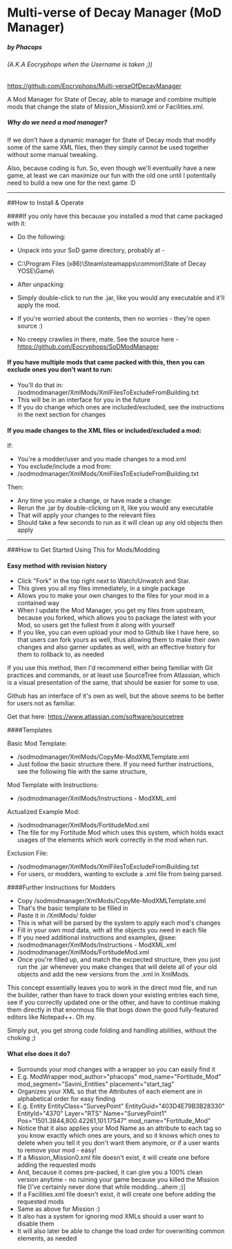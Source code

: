 # Multi-verse of Decay Manager (MoD Manager)
##### by Phacops 
###### (A.K.A Eocryphops when the Username is taken ;))

https://github.com/Eocryphops/Multi-verseOfDecayManager

A Mod Manager for State of Decay, able to manage and combine multiple mods that change the state of Mission_Mission0.xml or Facilities.xml.

##### Why do we need a mod manager?
If we don't have a dynamic manager for State of Decay mods that modify some of the same XML files, then they simply cannot be used together without some manual tweaking.

Also, because coding is fun. So, even though we'll eventually have a new game, at least we can maximize our fun with the old one until I potentially need to build a new one for the next game :D

----


##How to Install & Operate


####If you only have this because you installed a mod that came packaged with it:
	
* Do the following:
 * Unpack into your SoD game directory, probably at -
 * C:\Program Files (x86)\Steam\steamapps\common\State of Decay YOSE\Game\

* After unpacking:
 * Simply double-click to run the .jar, like you would any executable and it'll apply the mod.
 * If you're worried about the contents, then no worries - they're open source :)
 * No creepy crawlies in there, mate. See the source here - https://github.com/Eocryphops/SoDModManager


#### If you have multiple mods that came packed with this, then you can exclude ones you don't want to run:

 * You'll do that in: /sodmodmanager/XmlMods/XmlFilesToExcludeFromBuilding.txt
 * This will be in an interface for you in the future
 * If you do change which ones are included/excluded, see the instructions in the next section for changes


#### If you made changes to the XML files or included/excluded a mod:

If: 
* You're a modder/user and you made changes to a mod.xml
* You exclude/include a mod from:
 * /sodmodmanager/XmlMods/XmlFilesToExcludeFromBuilding.txt

Then:
* Any time you make a change, or have made a change:
 * Rerun the .jar by double-clicking on it, like you would any executable
 * That will apply your changes to the relevant files
 * Should take a few seconds to run as it will clean up any old objects then apply

----


###How to Get Started Using This for Mods/Modding

#### Easy method with revision history
* Click "Fork" in the top right next to Watch/Unwatch and Star.
 * This gives you all my files immediately, in a single package
 * Allows you to make your own changes to the files for your mod in a contained way
 * When I update the Mod Manager, you get my files from upstream, because you forked, which allows you to package the latest with your Mod, so users get the fullest from it along with yourself
 * If you like, you can even upload your mod to Github like I have here, so that users can fork yours as well, thus allowing them to make their own changes and also garner updates as well, with an effective history for them to rollback to, as needed

If you use this method, then I'd recommend either being familiar with Git practices and commands, or at least use SourceTree from Atlassian, which is a visual presentation of the same, that should be easier for some to use.

Github has an interface of it's own as well, but the above seems to be better for users not as familiar.

Get that here:
https://www.atlassian.com/software/sourcetree

####Templates

Basic Mod Template: 
* /sodmodmanager/XmlMods/CopyMe-ModXMLTemplate.xml
 * Just follow the basic structure there. If you need further instructions, see the following 
file with the same structure, 


Mod Template with Instructions: 
* /sodmodmanager/XmlMods/Instructions - ModXML.xml


Actualized Example Mod:
* /sodmodmanager/XmlMods/FortitudeMod.xml
 * The file for my Fortitude Mod which uses this system, which holds exact usages of the elements which work correctly in the mod when run.


Exclusion File:
* /sodmodmanager/XmlMods/XmlFilesToExcludeFromBuilding.txt
 * For users, or modders, wanting to exclude a .xml file from being parsed. 


####Further Instructions for Modders

* Copy /sodmodmanager/XmlMods/CopyMe-ModXMLTemplate.xml
 * That's the basic template to be filled in
* Paste it in /XmlMods/ folder
 * This is what will be parsed by the system to apply each mod's changes
* Fill in your own mod data, with all the objects you need in each file
 * If you need additional instructions and examples, @see:
 * /sodmodmanager/XmlMods/Instructions - ModXML.xml
 * /sodmodmanager/XmlMods/FortitudeMod.xml
* Once you're filled up, and match the excpected structure, then you just run the .jar whenever you make changes that will delete all of your old objects and add the new versions from the .xml in XmlMods.
	
This concept essentially leaves you to work in the direct mod file, and run the builder, 
rather than have to track down your existing entries each time, see if you correctly updated one or the other,
and have to continue making them directly in that enormous file that bogs down the good fully-featured editors like Notepad++. Oh my.

Simply put, you get strong code folding and handling abilities, without the choking ;)


#### What else does it do?
* Surrounds your mod changes with a wrapper so you can easily find it
 * E.g. ModWrapper mod_author="phacops" mod_name="Fortitude_Mod" mod_segment="Savini_Entities" placement="start_tag"
* Organizes your XML so that the Attributes of each element are in alphabetical order for easy finding
 * E.g. Entity EntityClass="SurveyPoint" EntityGuid="403D4E79B3B28330" EntityId="4370" Layer="RTS" Name="SurveyPoint1" Pos="1501.3844,800.42261,101.17547" mod_name="Fortitude_Mod"
 * Notice that it also applies your Mod Name as an attribute to each tag so you know exactly which ones are yours, and so it knows which ones to delete when you tell it you don't want them anymore, or if a user wants to remove your mod - easy!
* If a Mission_Mission0.xml file doesn't exist, it will create one before adding the requested mods
 * And, because it comes pre-packed, it can give you a 100% clean version anytime - no ruining your game because you killed the Mission file [I've certainly never done that while modding...ahem ;)]
* If a Facilities.xml file doesn't exist, it will create one before adding the requested mods
 * Same as above for Mission :)
* It also has a system for ignoring mod XMLs should a user want to disable them
* It will also later be able to change the load order for overwriting common elements, as needed
